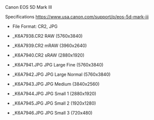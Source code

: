 Canon EOS 5D Mark III

Specifications
https://www.usa.canon.com/support/p/eos-5d-mark-iii

- File Format: CR2, JPG

- _K6A7938.CR2 RAW (5760x3840)
- _K6A7939.CR2 mRAW (3960x2640)
- _K6A7940.CR2 sRAW (2880x1920)
- _K6A7941.JPG JPG Large Fine (5760x3840)
- _K6A7942.JPG JPG Large Normal (5760x3840)
- _K6A7943.JPG JPG Medium (3840x2560)
- _K6A7944.JPG JPG Small 1 (2880x1920)
- _K6A7945.JPG JPG Small 2 (1920x1280)
- _K6A7946.JPG JPG Small 3 (720x480)
